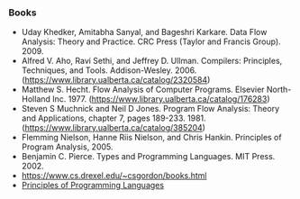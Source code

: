 ### Books

- Uday Khedker, Amitabha Sanyal, and Bageshri Karkare. Data Flow Analysis: Theory and Practice. CRC Press (Taylor and Francis Group). 2009.
- Alfred V. Aho, Ravi Sethi, and Jeffrey D. Ullman. Compilers: Principles, Techniques, and Tools. Addison-Wesley. 2006. (https://www.library.ualberta.ca/catalog/2320584)
- Matthew S. Hecht. Flow Analysis of Computer Programs. Elsevier North-Holland Inc. 1977. (https://www.library.ualberta.ca/catalog/176283)
- Steven S Muchnick and Neil D Jones. Program Flow Analysis: Theory and Applications, chapter 7, pages 189-233. 1981. (https://www.library.ualberta.ca/catalog/385204)
- Flemming Nielson, Hanne Riis Nielson, and Chris Hankin. Principles of Program Analysis, 2005.
- Benjamin C. Pierce. Types and Programming Languages. MIT Press. 2002.
- https://www.cs.drexel.edu/~csgordon/books.html
- [Principles of Programming Languages](http://pl.cs.jhu.edu/pl/book/index.shtml)

